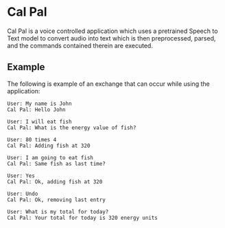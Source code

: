 # Cal Pal
Cal Pal is a voice controlled application which uses a pretrained Speech to Text model to convert audio into text which is then preprocessed, parsed, and the commands contained therein are executed.

## Example
The following is example of an exchange that can occur while using the application:
```
User: My name is John
Cal Pal: Hello John

User: I will eat fish
Cal Pal: What is the energy value of fish?

User: 80 times 4
Cal Pal: Adding fish at 320

User: I am going to eat fish
Cal Pal: Same fish as last time?

User: Yes
Cal Pal: Ok, adding fish at 320

User: Undo
Cal Pal: Ok, removing last entry

User: What is my total for today?
Cal Pal: Your total for today is 320 energy units 
```
